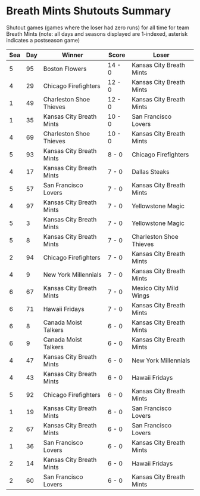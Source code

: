 # Breath Mints Shutouts Summary



Shutout games (games where the loser had zero runs) for all time for team Breath Mints (note: all days and seasons displayed are 1-indexed, asterisk indicates a postseason game)


| Sea | Day | Winner | Score | Loser | 
| ------ |------ |------ |------ |------ |
| 5 | 95 | Boston Flowers | 14 - 0 | Kansas City Breath Mints | 
| 4 | 29 | Chicago Firefighters | 12 - 0 | Kansas City Breath Mints | 
| 1 | 49 | Charleston Shoe Thieves | 12 - 0 | Kansas City Breath Mints | 
| 1 | 35 | Kansas City Breath Mints | 10 - 0 | San Francisco Lovers | 
| 4 | 69 | Charleston Shoe Thieves | 10 - 0 | Kansas City Breath Mints | 
| 5 | 93 | Kansas City Breath Mints | 8 - 0 | Chicago Firefighters | 
| 4 | 17 | Kansas City Breath Mints | 7 - 0 | Dallas Steaks | 
| 5 | 57 | San Francisco Lovers | 7 - 0 | Kansas City Breath Mints | 
| 4 | 97 | Kansas City Breath Mints | 7 - 0 | Yellowstone Magic | 
| 5 | 3 | Kansas City Breath Mints | 7 - 0 | Yellowstone Magic | 
| 5 | 8 | Kansas City Breath Mints | 7 - 0 | Charleston Shoe Thieves | 
| 2 | 94 | Chicago Firefighters | 7 - 0 | Kansas City Breath Mints | 
| 4 | 9 | New York Millennials | 7 - 0 | Kansas City Breath Mints | 
| 6 | 67 | Kansas City Breath Mints | 7 - 0 | Mexico City Mild Wings | 
| 6 | 71 | Hawaii Fridays | 7 - 0 | Kansas City Breath Mints | 
| 6 | 8 | Canada Moist Talkers | 6 - 0 | Kansas City Breath Mints | 
| 6 | 9 | Canada Moist Talkers | 6 - 0 | Kansas City Breath Mints | 
| 4 | 47 | Kansas City Breath Mints | 6 - 0 | New York Millennials | 
| 4 | 43 | Kansas City Breath Mints | 6 - 0 | Hawaii Fridays | 
| 5 | 92 | Chicago Firefighters | 6 - 0 | Kansas City Breath Mints | 
| 1 | 19 | Kansas City Breath Mints | 6 - 0 | San Francisco Lovers | 
| 2 | 67 | Kansas City Breath Mints | 6 - 0 | San Francisco Lovers | 
| 1 | 36 | San Francisco Lovers | 6 - 0 | Kansas City Breath Mints | 
| 2 | 14 | Kansas City Breath Mints | 6 - 0 | Hawaii Fridays | 
| 2 | 60 | San Francisco Lovers | 6 - 0 | Kansas City Breath Mints | 


